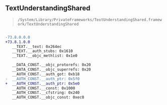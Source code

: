 ## TextUnderstandingShared

> `/System/Library/PrivateFrameworks/TextUnderstandingShared.framework/TextUnderstandingShared`

```diff

-73.8.0.0.0
+73.8.1.0.0
   __TEXT.__text: 0x264ec
   __TEXT.__auth_stubs: 0x1610
   __TEXT.__objc_methlist: 0x1e0

   __DATA_CONST.__objc_protorefs: 0x20
   __DATA_CONST.__objc_superrefs: 0x20
   __AUTH_CONST.__auth_got: 0xb18
-  __AUTH_CONST.__auth_ptr: 0x5f0
+  __AUTH_CONST.__auth_ptr: 0x5e0
   __AUTH_CONST.__const: 0x1000
   __AUTH_CONST.__cfstring: 0x240
   __AUTH_CONST.__objc_const: 0xec0

```
